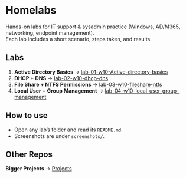 # Homelabs

Hands-on labs for IT support & sysadmin practice (Windows, AD/M365, networking, endpoint management).  
Each lab includes a short scenario, steps taken, and results.

## Labs
1. **Active Directory Basics** → [lab-01-w10-Active-directory-basics](lab-01-w10-Active-directory-basics/README.md)
2. **DHCP + DNS** → [lab-02-w10-dhcp-dns](lab-02-w10-dhcp-dns/README.md)
3. **File Share + NTFS Permissions** → [lab-03-w10-fileshare-ntfs](lab-03-w10-fileshare-ntfs/README.md)
4. **Local User + Group Management** → [lab-04-w10-local-user-group-management](lab-04-w10-local-user-group-management/README.md)

## How to use
- Open any lab’s folder and read its `README.md`.
- Screenshots are under `screenshots/`.

## Other Repos

**Bigger Projects** → [Projects](Projects/README.md)
